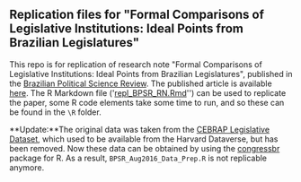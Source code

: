 ## Replication files for "Formal Comparisons of Legislative Institutions: Ideal Points from Brazilian Legislatures"

This repo is for replication of research note "Formal Comparisons of Legislative Institutions: Ideal Points from Brazilian Legislatures", published in the [Brazilian Political Science Review](http://www.bpsr.org.br/index.php/bpsr). The published article is available [here](http://www.scielo.br/pdf/bpsr/v11n1/1981-3821-bpsr-1981-3821201700010007.pdf). The R Markdown file ('[repl_BPSR_RN.Rmd](https://raw.githubusercontent.com/RobertMyles/Replication-files_Formal-Comparisons-of-Legislative-Institutions/master/repl_BPSR_RN.Rmd)'') can be used to replicate the paper, some R code elements take some time to run, and so these can be found in the `\R` folder. 

**Update:**The original data was taken from the [CEBRAP Legislative Dataset](http://cebrap.org.br/), which used to be available from the Harvard Dataverse, but has been removed. Now these data can be obtained by using the [congressbr](https://github.com/RobertMyles) package for R. As a result, `BPSR_Aug2016_Data_Prep.R` is not replicable anymore. 


